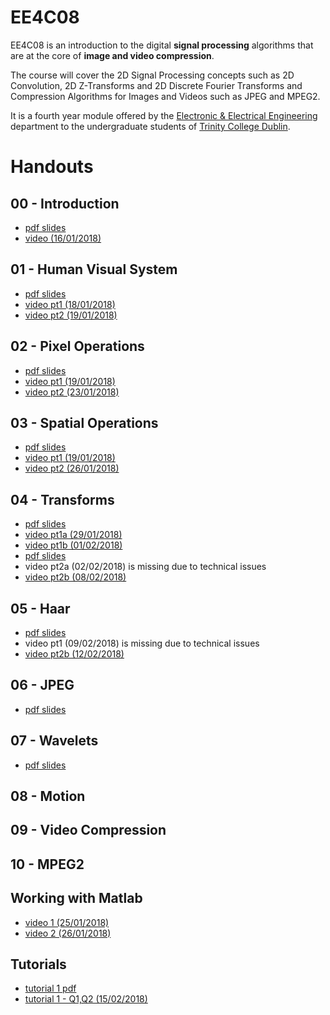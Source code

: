 # EE4C08

EE4C08 is an introduction to the digital **signal processing** algorithms that are at the core of **image and video compression**.

The course will cover the 2D Signal Processing concepts such as 2D
Convolution, 2D Z-Transforms and 2D Discrete Fourier Transforms and
Compression Algorithms for Images and Videos such as JPEG and MPEG2.

It is a fourth year module offered by the [Electronic & Electrical
Engineering](https://www.tcd.ie/eleceng/) department to the
undergraduate students of [Trinity College
Dublin](https://www.tcd.ie).

# Handouts

## 00 - Introduction

* [pdf slides](/handouts/handout-00-introduction.pdf)
* [video (16/01/2018)](https://youtu.be/8nIrgDCW0fU)

## 01 - Human Visual System
* [pdf slides](/handouts/handout-01-human-visual-system.pdf)
* [video pt1 (18/01/2018)](https://youtu.be/ZH3Tfxsc0YY)
* [video pt2 (19/01/2018)](https://youtu.be/WvdaYXhZYE4)

## 02 - Pixel Operations
* [pdf slides](/handouts/handout-02-pixelops.pdf)
* [video pt1 (19/01/2018)](https://youtu.be/eA3kaW-GYco)
* [video pt2 (23/01/2018)](https://youtu.be/HIAp2QlBUOU)

## 03 - Spatial Operations
* [pdf slides](/handouts/handout-03-spatialops.pdf)
* [video pt1 (19/01/2018)](https://youtu.be/QSjCgHM-wTE)
* [video pt2 (26/01/2018)](https://youtu.be/l5gob1NYGSk)

## 04 - Transforms 
* [pdf slides](/handouts/handout-04-xforms-pt1.pdf)
* [video pt1a (29/01/2018)](https://youtu.be/4AKGKNnWH98)
* [video pt1b (01/02/2018)](https://youtu.be/i8HY8zPVtuI)
* [pdf slides](/handouts/handout-04-xforms-pt2.pdf)
* video pt2a (02/02/2018) is missing due to technical issues
* [video pt2b (08/02/2018)](https://youtu.be/IsAVI8Vk53I)

## 05 - Haar 
* [pdf slides](/handouts/handout-05-haar.pdf)
* video pt1 (09/02/2018) is missing due to technical issues
* [video pt2b (12/02/2018)](https://youtu.be/RMXOEitJoRc)

## 06 - JPEG
* [pdf slides](/handouts/handout-06-jpeg.pdf)

## 07 - Wavelets
* [pdf slides](/handouts/handout-07-wavelets.pdf)

## 08 - Motion

## 09 - Video Compression

## 10 - MPEG2

## Working with Matlab
* [video 1 (25/01/2018)](https://youtu.be/_ST2bh1Dey8)
* [video 2 (26/01/2018)](https://youtu.be/l5gob1NYGSk)

## Tutorials
* [tutorial 1 pdf](/tutorials/tutorial-01.pdf)
* [tutorial 1 - Q1,Q2 (15/02/2018)](https://youtu.be/KDOWEmsUHm8)


